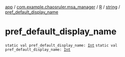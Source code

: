 [app](../../../index.md) / [com.example.chaosruler.msa_manager](../../index.md) / [R](../index.md) / [string](index.md) / [pref_default_display_name](.)

# pref_default_display_name

`static val pref_default_display_name: `[`Int`](https://kotlinlang.org/api/latest/jvm/stdlib/kotlin/-int/index.html)
`static val pref_default_display_name: `[`Int`](https://kotlinlang.org/api/latest/jvm/stdlib/kotlin/-int/index.html)